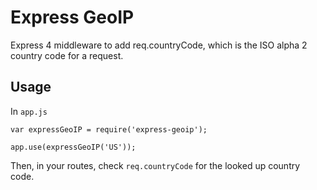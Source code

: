 # Express GeoIP

Express 4 middleware to add req.countryCode, which is the ISO alpha 2 country code for a request.

## Usage

In `app.js`

	var expressGeoIP = require('express-geoip');

	app.use(expressGeoIP('US'));

Then, in your routes, check `req.countryCode` for the looked up country code.

